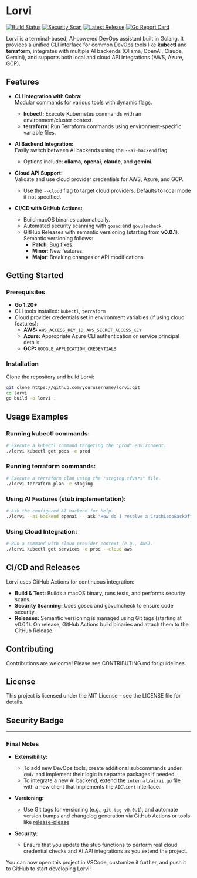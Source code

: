 # Lorvi

[![Build Status](https://github.com/yourusername/lorvi/actions/workflows/build.yml/badge.svg)](https://github.com/yourusername/lorvi/actions)
[![Security Scan](https://img.shields.io/badge/Security-passing-brightgreen)](#)
[![Latest Release](https://img.shields.io/github/v/release/yourusername/lorvi)](https://github.com/yourusername/lorvi/releases)
[![Go Report Card](https://goreportcard.com/badge/github.com/yourusername/lorvi)](https://goreportcard.com/report/github.com/yourusername/lorvi)

Lorvi is a terminal-based, AI-powered DevOps assistant built in Golang. It provides a unified CLI interface for common DevOps tools like **kubectl** and **terraform**, integrates with multiple AI backends (Ollama, OpenAI, Claude, Gemini), and supports both local and cloud API integrations (AWS, Azure, GCP).

## Features

- **CLI Integration with Cobra:**  
  Modular commands for various tools with dynamic flags.
  - **kubectl:** Execute Kubernetes commands with an environment/cluster context.
  - **terraform:** Run Terraform commands using environment-specific variable files.

- **AI Backend Integration:**  
  Easily switch between AI backends using the `--ai-backend` flag.
  - Options include: **ollama**, **openai**, **claude**, and **gemini**.

- **Cloud API Support:**  
  Validate and use cloud provider credentials for AWS, Azure, and GCP.
  - Use the `--cloud` flag to target cloud providers. Defaults to local mode if not specified.

- **CI/CD with GitHub Actions:**  
  - Build macOS binaries automatically.
  - Automated security scanning with `gosec` and `govulncheck`.
  - GitHub Releases with semantic versioning (starting from **v0.0.1**).  
  Semantic versioning follows:
    - **Patch**: Bug fixes.
    - **Minor**: New features.
    - **Major**: Breaking changes or API modifications.

## Getting Started

### Prerequisites

- **Go 1.20+**
- CLI tools installed: `kubectl`, `terraform`
- Cloud provider credentials set in environment variables (if using cloud features):
  - **AWS:** `AWS_ACCESS_KEY_ID`, `AWS_SECRET_ACCESS_KEY`
  - **Azure:** Appropriate Azure CLI authentication or service principal details.
  - **GCP:** `GOOGLE_APPLICATION_CREDENTIALS`

### Installation

Clone the repository and build Lorvi:

```bash
git clone https://github.com/yourusername/lorvi.git
cd lorvi
go build -o lorvi .
```

## Usage Examples
### Running kubectl commands:
```bash
# Execute a kubectl command targeting the "prod" environment.
./lorvi kubectl get pods -e prod
```

### Running terraform commands:
```bash
# Execute a terraform plan using the "staging.tfvars" file.
./lorvi terraform plan -e staging
```

### Using AI Features (stub implementation):
```bash
# Ask the configured AI backend for help.
./lorvi --ai-backend openai -- ask "How do I resolve a CrashLoopBackOff error?"
```

### Using Cloud Integration:
```bash
# Run a command with cloud provider context (e.g., AWS).
./lorvi kubectl get services -e prod --cloud aws
```

## CI/CD and Releases

Lorvi uses GitHub Actions for continuous integration:
- **Build & Test:**
  Builds a macOS binary, runs tests, and performs security scans.
- **Security Scanning:**
  Uses gosec and govulncheck to ensure code security.
- **Releases:**
  Semantic versioning is managed using Git tags (starting at v0.0.1).
  On release, GitHub Actions build binaries and attach them to the GitHub Release.

## Contributing

Contributions are welcome! Please see CONTRIBUTING.md for guidelines.

## License

This project is licensed under the MIT License – see the LICENSE file for details.

## Security Badge

---

### Final Notes

- **Extensibility:**  
  - To add new DevOps tools, create additional subcommands under `cmd/` and implement their logic in separate packages if needed.
  - To integrate a new AI backend, extend the `internal/ai/ai.go` file with a new client that implements the `AIClient` interface.

- **Versioning:**  
  - Use Git tags for versioning (e.g., `git tag v0.0.1`), and automate version bumps and changelog generation via GitHub Actions or tools like [release-please](https://github.com/googleapis/release-please).

- **Security:**  
  - Ensure that you update the stub functions to perform real cloud credential checks and AI API integrations as you extend the project.

You can now open this project in VSCode, customize it further, and push it to GitHub to start developing Lorvi!